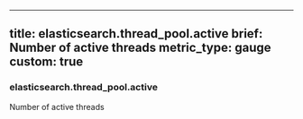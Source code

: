 
---
title: elasticsearch.thread_pool.active
brief: Number of active threads
metric_type: gauge
custom: true
---
### elasticsearch.thread_pool.active

Number of active threads
